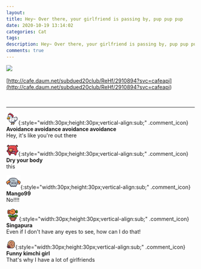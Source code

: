```yaml
---
layout: 
title: Hey~ Over there, your girlfriend is passing by, pup pup pup
date: 2020-10-19 13:14:02
categories: Cat
tags: 
description: Hey~ Over there, your girlfriend is passing by, pup pup pup
comments: true
---
```


![](https://blog.kakaocdn.net/dn/ZCIy1/btqK71HLauT/T81EMEyCCHMeRVsgcony9k/img.gif)

[http://cafe.daum.net/subdued20club/ReHf/2910894?svc=cafeapi](<http://cafe.daum.net/subdued20club/ReHf/2910894?svc=cafeapi>)

​

* * *

![comment](/assets/character/chicken.png){:style="width:30px;height:30px;vertical-align:sub;" .comment_icon} **Avoidance avoidance avoidance avoidance**  
Hey, it's like you're out there   
  
![comment](/assets/character/pig.png){:style="width:30px;height:30px;vertical-align:sub;" .comment_icon} **Dry your body**  
this   
  
![comment](/assets/character/skull.png){:style="width:30px;height:30px;vertical-align:sub;" .comment_icon} **Mango99**  
No!!!!   
  
![comment](/assets/character/plant.png){:style="width:30px;height:30px;vertical-align:sub;" .comment_icon} **Singapura**  
Even if I don't have any eyes to see, how can I do that!   
  
![comment](/assets/character/snail.png){:style="width:30px;height:30px;vertical-align:sub;" .comment_icon} **Funny kimchi girl**  
That's why I have a lot of girlfriends   
  

